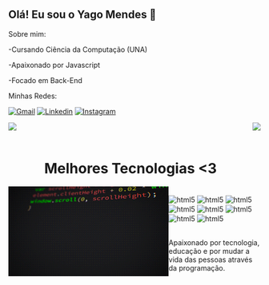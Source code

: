 
## Olá! Eu sou o Yago Mendes 👋

 Sobre mim:
 
-Cursando Ciência da Computação (UNA)

-Apaixonado por Javascript 

-Focado em Back-End


Minhas Redes: 

[![Gmail](https://img.shields.io/badge/Gmail-D14836?style=for-the-badge&logo=gmail&logoColor=white)](https://mail.google.com/mail/u/0/?pli=1#inbox?compose=CllgCJqbzwMKmbKMgqnSckgdqpKtfPMBkxvpbHTZXbrXKBPHdXfwHtDRPKZLNFQbFVkWfhGwKtg)
[![Linkedin](https://img.shields.io/badge/LinkedIn-0077B5?style=for-the-badge&logo=linkedin&logoColor=white)](https://www.linkedin.com/in/yago-mendes-328b5923b/)
[![Instagram](https://img.shields.io/badge/Instagram-E4405F?style=for-the-badge&logo=instagram&logoColor=white)](https://www.instagram.com/yg_mendes/)

<div>
  
  <img  height="150" src="https://github-readme-stats.vercel.app/api?username=DevMendes21&show_icons=true&theme=great-gatsby&include_all_commits=true&count_private=true"/>
  <img align="right" height="130" src="https://github-readme-stats.vercel.app/api/top-langs/?username=DevMendes21&layout=compact&langs_count=16&theme=great-gatsby"/>
</div>
<br>

## <h1 align="center">Melhores Tecnologias <3</h1>
<img align="left" height="180" alt="coding-time" src="code.gif">
<div style="display: inline_block"><br/>
<img align="Center" alt="html5" src="https://img.shields.io/badge/HTML-239120?style=for-the-badge&logo=html5&logoColor=white" />
<img align="Center" alt="html5" src="https://img.shields.io/badge/HTML5-E34F26?style=for-the-badge&logo=html5&logoColor=white" /
>
<img align="Center" alt="html5" src="https://img.shields.io/badge/JavaScript-F7DF1E?style=for-the-badge&logo=javascript&logoColor=black" />

<img align="Center" alt="html5" src="https://img.shields.io/badge/C-00599C?style=for-the-badge&logo=c&logoColor=white" />
<img align="Center" alt="html5" src="https://img.shields.io/badge/C%2B%2B-00599C?style=for-the-badge&logo=c%2B%2B&logoColor=white" />
<img align="Center" alt="html5" src="https://img.shields.io/badge/C%23-239120?style=for-the-badge&logo=c-sharp&logoColor=white" />

<img align="Center" alt="html5" src="https://img.shields.io/badge/Java-ED8B00?style=for-the-badge&logo=openjdk&logoColor=white" />
<img align="Center" alt="html5" src="https://img.shields.io/badge/Python-3776AB?style=for-the-badge&logo=python&logoColor=white" />
</div><br/>

  
  
Apaixonado por tecnologia, educação e por mudar a vida das pessoas através da programação.

